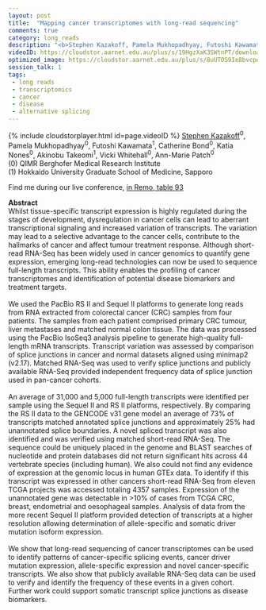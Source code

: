 ```yaml
---
layout: post
title:  "Mapping cancer transcriptomes with long-read sequencing"
comments: true
category: long_reads
description: "<b>Stephen Kazakoff, Pamela Mukhopadhyay, Futoshi Kawamata, Catherine Bond, Katia Nones, Akinobu Takeomi, Vicki Whitehall, Ann-Marie Patch</b><br/>Whilst tissue-specific transcript expression is hi..."
videoID: https://cloudstor.aarnet.edu.au/plus/s/19HgzXaK3SWtnPT/download
optimized_image: https://cloudstor.aarnet.edu.au/plus/s/8uUTOS9Ie8bvcpd/download
session_talk: 1
tags:
 - long reads
 - transcriptomics
 - cancer
 - disease
 - alternative splicing
---
```

{% include cloudstorplayer.html id=page.videoID %}
<u>Stephen Kazakoff</u><sup>0</sup>, Pamela Mukhopadhyay<sup>0</sup>, Futoshi Kawamata<sup>1</sup>, Catherine Bond<sup>0</sup>, Katia Nones<sup>0</sup>, Akinobu Takeomi<sup>1</sup>, Vicki Whitehall<sup>0</sup>, Ann-Marie Patch<sup>0</sup><br/>
\(0\) QIMR Berghofer Medical Research Institute<br/>
\(1\) Hokkaido University Graduate School of Medicine, Sapporo

Find me during our live conference, [in Remo, table 93](https://remo.co)

<b>Abstract</b><br/>
Whilst tissue-specific transcript expression is highly regulated during the stages of development, dysregulation in cancer cells can lead to aberrant transcriptional signaling and increased variation of transcripts. The variation may lead to a selective advantage to the cancer cells, contribute to the hallmarks of cancer and affect tumour treatment response. Although short-read RNA-Seq has been widely used in cancer genomics to quantify gene expression, emerging long-read technologies can now be used to sequence full-length transcripts. This ability enables the profiling of cancer transcriptomes and identification of potential disease biomarkers and treatment targets.<br/><br/>We used the PacBio RS II and Sequel II platforms to generate long reads from RNA extracted from colorectal cancer \(CRC\) samples from four patients. The samples from each patient comprised primary CRC tumour, liver metastases and matched normal colon tissue. The data was processed using the PacBio IsoSeq3 analysis pipeline to generate high-quality full-length mRNA transcripts. Transcript variation was assessed by comparison of splice junctions in cancer and normal datasets aligned using minimap2 \(v2.17\). Matched RNA-Seq was used to verify splice junctions and publicly available RNA-Seq provided independent frequency data of splice junction used in pan-cancer cohorts. <br/><br/>An average of 31,000 and 5,000 full-length transcripts were identified per sample using the Sequel II and RS II platforms, respectively. By comparing the RS II data to the GENCODE v31 gene model an average of 73% of transcripts matched annotated splice junctions and approximately 25% had unannotated splice boundaries. A novel spliced transcript was also identified and was verified using matched short-read RNA-Seq. The sequence could be uniquely placed in the genome and BLAST searches of nucleotide and protein databases did not return significant hits across 44 vertebrate species \(including human\). We also could not find any evidence of expression at the genomic locus in human GTEx data. To identify if this transcript was expressed in other cancers short-read RNA-Seq from eleven TCGA projects was accessed totaling 4357 samples. Expression of the unannotated gene was detectable in &gt;10% of cases from TCGA CRC, breast, endometrial and oesophageal samples. Analysis of data from the more recent Sequel II platform provided detection of transcripts at a higher resolution allowing determination of allele-specific and somatic driver mutation isoform expression. <br/><br/>We show that long-read sequencing of cancer transcriptomes can be used to identify patterns of cancer-specific splicing events, cancer driver mutation expression, allele-specific expression and novel cancer-specific transcripts. We also show that publicly available RNA-Seq data can be used to verify and identify the frequency of these events in a given cohort. Further work could support somatic transcript splice junctions as disease biomarkers.
